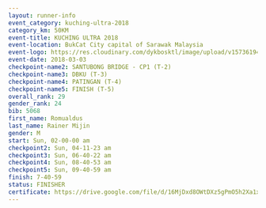 ```yaml
--- 
layout: runner-info 
event_category: kuching-ultra-2018 
category_km: 50KM 
event-title: KUCHING ULTRA 2018 
event-location: BukCat City capital of Sarawak Malaysia 
event-logo: https://res.cloudinary.com/dykbosktl/image/upload/v1573619473/Logo/kuching-ultra-2018-logo_tlpvm5.png 
event-date: 2018-03-03 
checkpoint-name2: SANTUBONG BRIDGE - CP1 (T-2) 
checkpoint-name3: DBKU (T-3) 
checkpoint-name4: PATINGAN (T-4) 
checkpoint-name5: FINISH (T-5) 
overall_rank: 29
gender_rank: 24
bib: 5068
first_name: Romualdus
last_name: Rainer Mijin
gender: M
start: Sun, 02-00-00 am
checkpoint2: Sun, 04-11-23 am
checkpoint3: Sun, 06-40-22 am
checkpoint4: Sun, 08-40-53 am
checkpoint5: Sun, 09-40-59 am
finish: 7-40-59
status: FINISHER
certificate: https://drive.google.com/file/d/16MjDxd8OWtDXz5gPmO5h2Xa1xjZ7YF7I/view?usp=sharing","CERTIFICATE")
--- 
```

